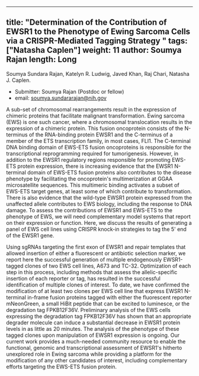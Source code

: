 











---
title: "Determination of the Contribution of EWSR1 to the Phenotype of Ewing Sarcoma Cells via a CRISPR-Mediated Tagging Strategy "
tags: ["Natasha Caplen"]
weight: 11
author: Soumya Rajan
length: Long           
---

Soumya Sundara Rajan, Katelyn R. Ludwig, Javed Khan, Raj Chari, Natasha J. Caplen. 

- Submitter: Soumya Rajan (Postdoc or fellow)
- email: soumya.sundararajan@nih.gov
                  
A sub-set of chromosomal rearrangements result in the expression of chimeric proteins that facilitate malignant transformation. Ewing sarcoma (EWS) is one such cancer, where a chromosomal translocation results in the expression of a chimeric protein. This fusion oncoprotein consists of the N-terminus of the RNA-binding protein EWSR1 and the C-terminus of a member of the ETS transcription family, in most cases, FLI1. The C-terminal DNA binding domain of EWS-ETS fusion oncoproteins is responsible for the transcriptional reprogramming required for tumorigenesis. However, in addition to the EWSR1 regulatory regions responsible for promoting EWS-ETS protein expression, there is increasing evidence that the EWSR1 N-terminal domain of EWS-ETS fusion proteins also contributes to the disease phenotype by facilitating the oncoprotein's multimerization at GGAA microsatellite sequences. This multimeric binding activates a subset of EWS-ETS target genes, at least some of which contribute to transformation. There is also evidence that the wild-type EWSR1 protein expressed from the unaffected allele contributes to EWS biology, including the response to DNA damage. To assess the contributions of EWSR1 and EWS-ETS to the phenotype of EWS, we will need complementary model systems that report on their expression or function. Here, we discuss the results of generating a panel of EWS cell lines using CRISPR knock-in strategies to tag the 5' end of the EWSR1 gene. 

Using sgRNAs targeting the first exon of EWSR1 and repair templates that allowed insertion of either a fluorescent or antibiotic selection marker, we report here the successful generation of multiple endogenously EWSR1-tagged clones of two EWS cell lines, A673 and TC-32. Optimization of each step in this process, including methods that assess the allelic-specific insertion of each reporter or tag, has resulted in the successful identification of multiple clones of interest. To date, we have confirmed the modification of at least two clones per EWS cell line that express EWSR1 N-terminal in-frame fusion proteins tagged with either the fluorescent reporter mNeonGreen, a small HiBit peptide that can be excited to luminesce, or the degradation tag FPKB12F36V. Preliminary analysis of the EWS cells expressing the degradation tag FPKB12F36V has shown that an appropriate degrader molecule can induce a substantial decrease in EWSR1 protein levels in as little as 20 minutes. The analysis of the phenotype of these tagged clones upon manipulation of EWSR1 expression is ongoing. Our current work provides a much-needed community resource to enable the functional, genomic and transcriptional assessment of EWSR1's hitherto unexplored role in Ewing sarcoma while providing a platform for the modification of any other candidates of interest, including complementary efforts targeting the EWS-ETS fusion protein. 




















